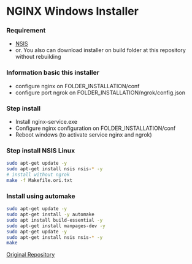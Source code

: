 # NGINX Windows Installer

### Requirement
- [NSIS](https://nsis.sourceforge.io/Download)
- or. You also can download installer on build folder at this repository without rebuilding

### Information basic this installer
- configure nginx on FOLDER_INSTALLATION/conf
- configure port ngrok on FOLDER_INSTALLATION/ngrok/config.json

### Step install
- Install nginx-service.exe
- Configure nginx configuration on FOLDER_INSTALLATION/conf
- Reboot windows (to activate service nginx and ngrok)

### Step install NSIS Linux
```bash
sudo apt-get update -y
sudo apt-get install nsis nsis-* -y
# install without ngrok
make -f Makefile.ori.txt
```

### Install using automake
```bash
sudo apt-get update -y
sudo apt-get install -y automake
sudo apt install build-essential -y
sudo apt-get install manpages-dev -y
sudo apt-get update -y
sudo apt-get install nsis nsis-* -y
make
```


[Original Repository](https://github.com/InvGate/winginx)